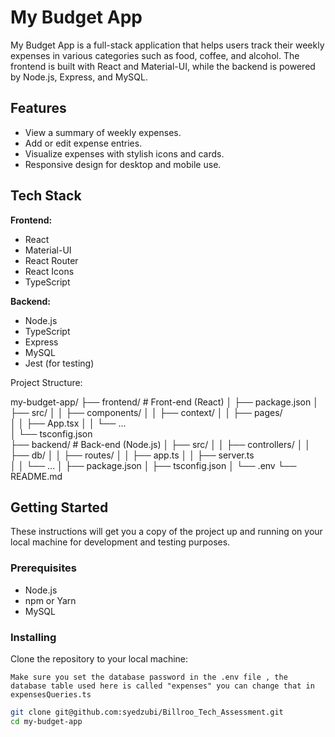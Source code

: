 # My Budget App

My Budget App is a full-stack application that helps users track their weekly expenses in various categories such as food, coffee, and alcohol. The frontend is built with React and Material-UI, while the backend is powered by Node.js, Express, and MySQL.

## Features

- View a summary of weekly expenses.
- Add or edit expense entries.
- Visualize expenses with stylish icons and cards.
- Responsive design for desktop and mobile use.

## Tech Stack

**Frontend:**

- React
- Material-UI
- React Router
- React Icons
- TypeScript

**Backend:**

- Node.js
- TypeScript
- Express
- MySQL
- Jest (for testing)

Project Structure:

my-budget-app/
├── frontend/ # Front-end (React)
│ ├── package.json
│ ├── src/
│ │ ├── components/
│ │ ├── context/
│ │ ├── pages/  
│ │ ├── App.tsx
│ │ └── ...  
│ └── tsconfig.json  
├── backend/ # Back-end (Node.js)
│ ├── src/
│ │ ├── controllers/
│ │ ├── db/
│ │ ├── routes/
│ │ ├── app.ts
│ │ ├── server.ts  
│ │ └── ...
│ ├── package.json
│ ├── tsconfig.json
│ └── .env
└── README.md

## Getting Started

These instructions will get you a copy of the project up and running on your local machine for development and testing purposes.

### Prerequisites

- Node.js
- npm or Yarn
- MySQL

### Installing

Clone the repository to your local machine:

```
Make sure you set the database password in the .env file , the database table used here is called "expenses" you can change that in expensesQueries.ts
```

```bash
git clone git@github.com:syedzubi/Billroo_Tech_Assessment.git
cd my-budget-app
```
